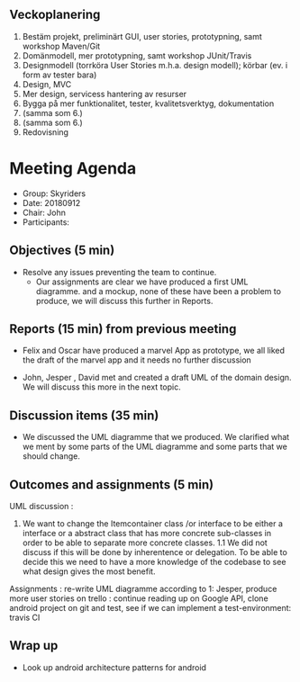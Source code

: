 ## Veckoplanering
1. Bestäm projekt, preliminärt GUI, user stories, prototypning, samt workshop Maven/Git
2. Domänmodell, mer prototypning, samt workshop JUnit/Travis
3. Designmodell (torrköra User Stories m.h.a. design modell); körbar (ev. i form av tester bara)
4. Design, MVC
5. Mer design, servicess hantering av resurser
6. Bygga på mer funktionalitet, tester, kvalitetsverktyg, dokumentation
7. (samma som 6.)
8. (samma som 6.)
9. Redovisning

# Meeting Agenda

- Group: Skyriders
- Date: 20180912
- Chair: John
- Participants:


## Objectives (5 min) 

- Resolve any issues preventing the team to continue.
  - Our assignments are clear we have produced a first UML diagramme. and a mockup, none of these have been a problem to produce, we will discuss this further in Reports.

## Reports (15 min) from previous meeting
  
 - Felix and Oscar have produced a marvel App as prototype, we all liked the draft of the marvel app and it needs no further     discussion
  
 - John, Jesper , David met and created a draft UML of the domain design. We will discuss this more in the next topic.
  
## Discussion items (35 min)

- We discussed the UML diagramme that we produced. We clarified what we ment by some parts of the UML diagramme and some parts   that we should change.


## Outcomes and assignments (5 min)


UML discussion : 
1. We want to change the Itemcontainer class /or interface to be either a interface or a abstract class that has more concrete    sub-classes in order to be able to separate more concrete classes.
    1.1 We did not discuss if this will be done by inherentence or delegation. To be able to decide this we need to have a             more knowledge of the codebase to see what design gives the most benefit.
  

Assignments :
  re-write UML diagramme according to 1: Jesper,
  produce more user stories on trello :
  continue reading up on Google API,
  clone android project on git and test,
  see if we can implement a test-environment: travis CI

## Wrap up

- Look up android architecture patterns for android

